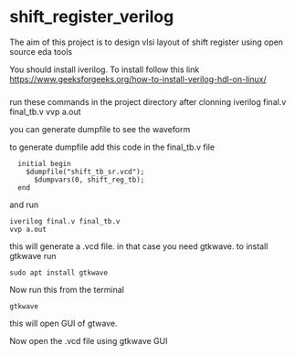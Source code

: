 # shift_register_verilog
The aim of this project is to design vlsi layout of shift register using open source eda tools

You should install iverilog. To install follow this link
    https://www.geeksforgeeks.org/how-to-install-verilog-hdl-on-linux/
###    
run these commands in the project directory after clonning
    iverilog final.v final_tb.v
    vvp a.out

you can generate dumpfile to see the waveform

to generate dumpfile add this code in the final_tb.v file

      initial begin
        $dumpfile("shift_tb_sr.vcd");
          $dumpvars(0, shift_reg_tb);
      end
      
and run 

    iverilog final.v final_tb.v
    vvp a.out
    
this will generate a .vcd file.
in that case you need gtkwave.
to install gtkwave run

    sudo apt install gtkwave
    
Now run this from the terminal

    gtkwave
this will open GUI of gtwave.

Now  open the .vcd file using gtkwave GUI

